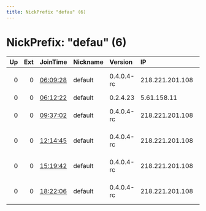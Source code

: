 ```yaml
---
title: NickPrefix "defau" (6)
---
```


# NickPrefix: "defau" (6)

|   Up |   Ext | JoinTime                                                                                            | Nickname   | Version    | IP              | AS                               | CC   |   ORp |   Dirp | OS      | Contact   |   eFamMembers |
|-----:|------:|:----------------------------------------------------------------------------------------------------|:-----------|:-----------|:----------------|:---------------------------------|:-----|------:|-------:|:--------|:----------|--------------:|
|    0 |     0 | [06:09:28](https://metrics.torproject.org/rs.html#details/04C627C88E8F84BACC93FE4BFE072B692097C4C3) | default    | 0.4.0.4-rc | 218.221.201.108 | So-net Entertainment Corporation | jp   | 50936 |      0 | Windows | None      |             1 |
|    0 |     0 | [06:12:22](https://metrics.torproject.org/rs.html#details/AD4CE71AD500ED1166DA7154A85D2E461F3C93C2) | default    | 0.2.4.23   | 5.61.158.11     | TELE AG                          | de   |   443 |   9030 | Windows | None      |             1 |
|    0 |     0 | [09:37:02](https://metrics.torproject.org/rs.html#details/006513B8A6839C0925F81386A2895B0AA86A1932) | default    | 0.4.0.4-rc | 218.221.201.108 | So-net Entertainment Corporation | jp   | 50936 |      0 | Windows | None      |             1 |
|    0 |     0 | [12:14:45](https://metrics.torproject.org/rs.html#details/CDFC32E335447289E071018B3C94248731366E83) | default    | 0.4.0.4-rc | 218.221.201.108 | So-net Entertainment Corporation | jp   | 50936 |      0 | Windows | None      |             1 |
|    0 |     0 | [15:19:42](https://metrics.torproject.org/rs.html#details/1E0DCBBEDCB9ADAD8AEBE3E77CAAEB4D9EE89F54) | default    | 0.4.0.4-rc | 218.221.201.108 | So-net Entertainment Corporation | jp   | 50936 |      0 | Windows | None      |             1 |
|    0 |     0 | [18:22:06](https://metrics.torproject.org/rs.html#details/EE88FE7611E87819D89ED5ED59A3F5729B218F42) | default    | 0.4.0.4-rc | 218.221.201.108 | So-net Entertainment Corporation | jp   | 50936 |      0 | Windows | None      |             1 |
